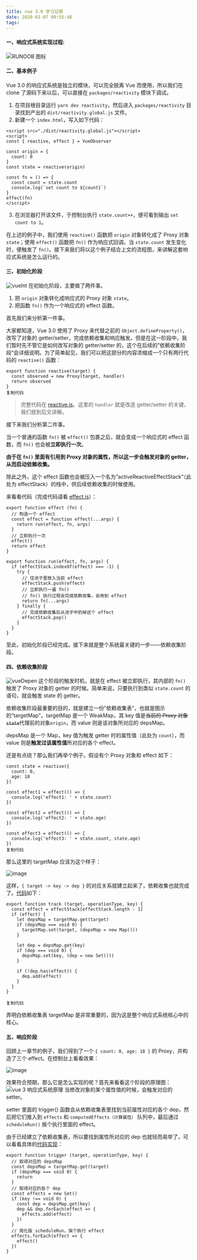 ```yaml
---
title: vue 3.0 学习记录
date: 2020-01-07 09:55:48
tags:
---
```

#### 一、响应式系统实现过程: 
![RUNOOB 图标](https://user-gold-cdn.xitu.io/2019/10/9/16dafca37b2e0534?imageView2/0/w/1280/h/960/format/webp/ignore-error/1)
#### 二、基本例子
Vue 3.0 的响应式系统是独立的模块，可以完全脱离 Vue 而使用，所以我们在 clone 了源码下来以后，可以直接在 `packages/reactivity` 模块下调试。
1. 在项目根目录运行 `yarn dev reactivity`，然后进入 `packages/reactivity` 目录找到产出的 `dist/reactivity.global.js` 文件。
2. 新建一个 `index.html`，写入如下代码：
```
<script src="./dist/reactivity.global.js"></script>
<script>
const { reactive, effect } = VueObserver

const origin = {
  count: 0
}
const state = reactive(origin)

const fn = () => {
  const count = state.count
  console.log(`set count to ${count}`)
}
effect(fn)
</script>
```
3. 在浏览器打开该文件，于控制台执行 `state.count++`，便可看到输出 `set count to 1`。

在上述的例子中，我们使用 `reactive()` 函数把 `origin` 对象转化成了 Proxy 对象 `state`；使用 `effect()` 函数把 `fn()` 作为响应式回调。当 `state.count` 发生变化时，便触发了 `fn()`。接下来我们将以这个例子结合上文的流程图，来讲解这套响应式系统是怎么运行的。

#### 三、初始化阶段
![vueInt](https://user-gold-cdn.xitu.io/2019/10/9/16dafca37b098adf?imageView2/0/w/1280/h/960/format/webp/ignore-error/1)
在初始化阶段，主要做了两件事。

1. 把 `origin` 对象转化成响应式的 Proxy 对象 `state`。
2. 把函数 `fn()` 作为一个响应式的 effect 函数。

首先我们来分析第一件事。

大家都知道，Vue 3.0 使用了 Proxy 来代替之前的 `Object.defineProperty()`，改写了对象的 getter/setter，完成依赖收集和响应触发。但是在这一阶段中，我们暂时先不管它是如何改写对象的 getter/setter 的，这个在后续的”依赖收集阶段“会详细说明。为了简单起见，我们可以把这部分的内容浓缩成一个只有两行代码的 `reactive()` 函数：

```
export function reactive(target) {
  const observed = new Proxy(target, handler)
  return observed
}
复制代码
```

> 完整代码在 [reactive.js](https://github.com/jrainlau/tiny-reactive/blob/master/src/reactive.js)。这里的 `handler` 就是改造 getter/setter 的关键，我们放到后文讲解。

接下来我们分析第二件事。

当一个普通的函数 `fn()` 被 `effect()` 包裹之后，就会变成一个响应式的 effect 函数，而 `fn()` 也会被**立即执行一次**。

**由于在 `fn()` 里面有引用到 Proxy 对象的属性，所以这一步会触发对象的 getter，从而启动依赖收集。**

除此之外，这个 effect 函数也会被压入一个名为”activeReactiveEffectStack“（此处为 effectStack）的栈中，供后续依赖收集的时候使用。

来看看代码（完成代码请看 [effect.js](https://github.com/jrainlau/tiny-reactive/blob/master/src/effect.js#L47-L65)）：

```
export function effect (fn) {
  // 构造一个 effect
  const effect = function effect(...args) {
    return run(effect, fn, args)
  }
  // 立即执行一次
  effect()
  return effect
}

export function run(effect, fn, args) {
  if (effectStack.indexOf(effect) === -1) {
    try {
      // 往池子里放入当前 effect
      effectStack.push(effect)
      // 立即执行一遍 fn()
      // fn() 执行过程会完成依赖收集，会用到 effect
      return fn(...args)
    } finally {
      // 完成依赖收集后从池子中扔掉这个 effect
      effectStack.pop()
    }
  }
}
```
至此，初始化阶段已经完成。接下来就是整个系统最关键的一步——依赖收集阶段。

#### 四、依赖收集阶段
![vueDepen](https://user-gold-cdn.xitu.io/2019/10/9/16dafca37c860761?imageView2/0/w/1280/h/960/format/webp/ignore-error/1)
这个阶段的触发时机，就是在 effect 被立即执行，其内部的 `fn()` 触发了 Proxy 对象的 getter 的时候。简单来说，只要执行到类似 `state.count` 的语句，就会触发 state 的 getter。

依赖收集阶段最重要的目的，就是建立一份”依赖收集表“，也就是图示的”targetMap"。targetMap 是一个 WeakMap，其 key 值是~~当前的 Proxy 对象 `state`~~代理前的对象`origin`，而 value 则是该对象所对应的 depsMap。

depsMap 是一个 Map，key 值为触发 getter 时的属性值（此处为 `count`），而 value 则是**触发过该属性值**所对应的各个 effect。

还是有点绕？那么我们再举个例子。假设有个 Proxy 对象和 effect 如下：

```
const state = reactive({
  count: 0,
  age: 18
})

const effect1 = effect(() => {
  console.log('effect1: ' + state.count)
})

const effect2 = effect(() => {
  console.log('effect2: ' + state.age)
})

const effect3 = effect(() => {
  console.log('effect3: ' + state.count, state.age)
})
复制代码
```

那么这里的 targetMap 应该为这个样子：

![image](https://user-gold-cdn.xitu.io/2019/10/9/16dafca37aa0f4c6?imageView2/0/w/1280/h/960/format/webp/ignore-error/1)



这样，`{ target -> key -> dep }` 的对应关系就建立起来了，依赖收集也就完成了。[代码](https://github.com/jrainlau/tiny-reactive/blob/master/src/effect.js#L4-L21)如下：

```
export function track (target, operationType, key) {
  const effect = effectStack[effectStack.length - 1]
  if (effect) {
    let depsMap = targetMap.get(target)
    if (depsMap === void 0) {
      targetMap.set(target, (depsMap = new Map()))
    }

    let dep = depsMap.get(key)
    if (dep === void 0) {
      depsMap.set(key, (dep = new Set()))
    }

    if (!dep.has(effect)) {
      dep.add(effect)
    }
  }
}

复制代码
```

弄明白依赖收集表 targetMap 是非常重要的，因为这是整个响应式系统核心中的核心。

#### 五、响应阶段

回顾上一章节的例子，我们得到了一个 `{ count: 0, age: 18 }` 的 Proxy，并构造了三个 effect。在控制台上看看效果：

![image](https://user-gold-cdn.xitu.io/2019/10/9/16dafca37dadf75d?imageView2/0/w/1280/h/960/format/webp/ignore-error/1)



效果符合预期，那么它是怎么实现的呢？首先来看看这个阶段的原理图：
![vue 3 响应式系统原理](https://user-gold-cdn.xitu.io/2019/10/9/16dafca37b2e0534?imageView2/0/w/1280/h/960/format/webp/ignore-error/1)
当修改对象的某个属性值的时候，会触发对应的 setter。

setter 里面的 trigger() 函数会从依赖收集表里找到当前属性对应的各个 dep，然后把它们推入到 `effects` 和 `computedEffects（计算属性）` 队列中，最后通过 `scheduleRun()` 挨个执行里面的 effect。

由于已经建立了依赖收集表，所以要找到属性所对应的 dep 也就轻而易举了，可以看看具体的[代码实现](https://github.com/jrainlau/tiny-reactive/blob/master/src/effect.js#L23-L45)：

```
export function trigger (target, operationType, key) {
  // 取得对应的 depsMap
  const depsMap = targetMap.get(target)
  if (depsMap === void 0) {
    return
  }
  // 取得对应的各个 dep
  const effects = new Set()
  if (key !== void 0) {
    const dep = depsMap.get(key)
    dep && dep.forEach(effect => {
      effects.add(effect)
    })
  }
  // 简化版 scheduleRun，挨个执行 effect
  effects.forEach(effect => {
    effect()
  })
}
```
